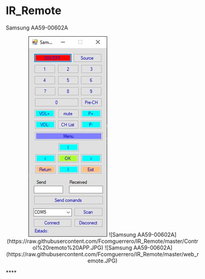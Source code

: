 # IR_Remote 
Samsung AA59-00602A
<p align="center">
  <img src="https://raw.githubusercontent.com/Fcomguerrero/IR_Remote/master/Control%20remoto%20APP.JPG" alt="Samsung AA59-00602A">
![Samsung AA59-00602A](https://raw.githubusercontent.com/Fcomguerrero/IR_Remote/master/Control%20remoto%20APP.JPG)
![Samsung AA59-00602A](https://raw.githubusercontent.com/Fcomguerrero/IR_Remote/master/web_remote.JPG)
</p>
****
